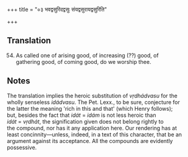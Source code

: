 +++
title = "०३ भवद्वसुरिदद्वसुः संयद्वसुरायद्वसुरिति"

+++
## Translation
54. As called one of arising good, of increasing (??) good, of  
gathering good, of coming good, do we worship thee.

## Notes
The translation implies the heroic substitution of *vṛdhádvasu* for the  
wholly senseless *idádvasu*. The Pet. Lexx., to be sure, conjecture for  
the latter the meaning 'rich in this and that' (which Henry follows);  
but, besides the fact that *idát* = *idám* is not less heroic than  
*idát* = *vṛdhát*, the signification given does not belong rightly to  
the compound, nor has it any application here. Our rendering has at  
least concinnity—unless, indeed, in a text of this character, that be an  
argument against its acceptance. All the compounds are evidently  
possessive.
